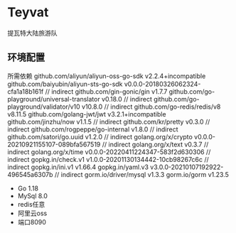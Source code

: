 # Teyvat
提瓦特大陆旅游队

## 环境配置

所需依赖 
github.com/aliyun/aliyun-oss-go-sdk v2.2.4+incompatible
github.com/baiyubin/aliyun-sts-go-sdk v0.0.0-20180326062324-cfa1a18b161f // indirect
github.com/gin-gonic/gin v1.7.7
github.com/go-playground/universal-translator v0.18.0 // indirect
github.com/go-playground/validator/v10 v10.8.0 // indirect
github.com/go-redis/redis/v8 v8.11.5
github.com/golang-jwt/jwt v3.2.1+incompatible
github.com/jinzhu/now v1.1.5 // indirect
github.com/kr/pretty v0.3.0 // indirect
github.com/rogpeppe/go-internal v1.8.0 // indirect
github.com/satori/go.uuid v1.2.0 // indirect
golang.org/x/crypto v0.0.0-20210921155107-089bfa567519 // indirect
golang.org/x/text v0.3.7 // indirect
golang.org/x/time v0.0.0-20220411224347-583f2d630306 // indirect
gopkg.in/check.v1 v1.0.0-20201130134442-10cb98267c6c // indirect
gopkg.in/ini.v1 v1.66.4
gopkg.in/yaml.v3 v3.0.0-20210107192922-496545a6307b // indirect
gorm.io/driver/mysql v1.3.3
gorm.io/gorm v1.23.5
  
  
  
* Go 1.18
* MySql 8.0 
* redis任意
* 阿里云oss
* 端口8090
